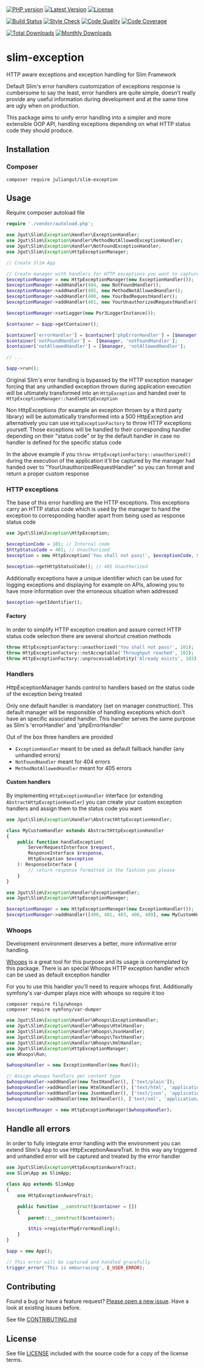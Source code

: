 [![PHP version](https://img.shields.io/badge/PHP-%3E%3D7-8892BF.svg?style=flat-square)](http://php.net)
[![Latest Version](https://img.shields.io/packagist/v/juliangut/slim-exception.svg?style=flat-square)](https://packagist.org/packages/juliangut/slim-exception)
[![License](https://img.shields.io/github/license/juliangut/slim-exception.svg?style=flat-square)](https://github.com/juliangut/slim-exception/blob/master/LICENSE)

[![Build Status](https://img.shields.io/travis/juliangut/slim-exception.svg?style=flat-square)](https://travis-ci.org/juliangut/slim-exception)
[![Style Check](https://styleci.io/repos/98827578/shield)](https://styleci.io/repos/98827578)
[![Code Quality](https://img.shields.io/scrutinizer/g/juliangut/slim-exception.svg?style=flat-square)](https://scrutinizer-ci.com/g/juliangut/slim-exception)
[![Code Coverage](https://img.shields.io/coveralls/juliangut/slim-exception.svg?style=flat-square)](https://coveralls.io/github/juliangut/slim-exception)

[![Total Downloads](https://img.shields.io/packagist/dt/juliangut/slim-exception.svg?style=flat-square)](https://packagist.org/packages/juliangut/slim-exception/stats)
[![Monthly Downloads](https://img.shields.io/packagist/dm/juliangut/slim-exception.svg?style=flat-square)](https://packagist.org/packages/juliangut/slim-exception/stats)

# slim-exception

HTTP aware exceptions and exception handling for Slim Framework

Default Slim's error handlers customization of exceptions response is cumbersome to say the least, error handlers are quite simple, doesn't really provide any useful information during development and at the same time are ugly when on production.

This package aims to unify error handling into a simpler and more extensible OOP API, handling exceptions depending on what HTTP status code they should produce.

## Installation

### Composer

```
composer require juliangut/slim-exception
```

## Usage

Require composer autoload file

```php
require './vendor/autoload.php';

use Jgut\Slim\Exception\Handler\ExceptionHandler;
use Jgut\Slim\Exception\Handler\MethodNotAllowedExceptionHandler;
use Jgut\Slim\Exception\Handler\NotFoundExceptionHandler;
use Jgut\Slim\Exception\HttpExceptionManager;

// Create Slim App

// Create manager with handlers for HTTP exceptions you want to capture
$exceptionManager = new HttpExceptionManager(new ExceptionHandler());
$exceptionManager->addHandler(404, new NotFoundHandler();
$exceptionManager->addHandler(405, new MethodNotAllowedHandler();
$exceptionManager->addHandler(400, new YourBadRequestHandler();
$exceptionManager->addHandler(401, new YourUnauthorizedRequestHandler();

$exceptionManager->setLogger(new Psr3LoggerInstance());

$container = $app->getContainer();

$container['errorHandler'] = $container['phpErrorHandler'] = [$manager, 'errorHandler'];
$container['notFoundHandler'] =  [$manager, 'notFoundHandler'];
$container['notAllowedHandler'] = [$manager, 'notAllowedHandler'];

// ...

$app->run();
```

Original Slim's error handling is bypassed by the HTTP exception manager forcing that any unhandled exception thrown during application execution will be ultimately transformed into an `HttpException` and handed over to `HttpExceptionManager::handleHttpException`

Non HttpExceptions (for example an exception thrown by a third party library) will be automatically transformed into a 500 HttpException and alternatively you can use `HttpExceptionFactory` to throw HTTP exceptions yourself. Those exceptions will be handled to their corresponding handler depending on their "status code" or by the default handler in case no handler is defined for the specific status code

In the above example if you `throw HttpExceptionFactory::unauthorized()` during the execution of the application it'll be captured by the manager had handed over to "YourUnauthorizedRequestHandler" so you can format and return a proper custom response

### HTTP exceptions

The base of this error handling are the HTTP exceptions. This exceptions carry an HTTP status code which is used by the manager to hand the exception to corresponding handler apart from being used as response status code

```php
use Jgut\Slim\Exception\HttpException;

$exceptionCode = 101; // Internal code
$httpStatusCode = 401; // Unauthorized
$exception = new HttpException('You shall not pass!', $exceptionCode, $httpStatusCode);

$exception->getHttpStatusCode(); // 401 Unauthorized
```

Additionally exceptions have a unique identifier which can be used for logging exceptions and displaying for example on APIs, allowing you to have more information over the erroneous situation when addressed

```php
$exception->getIdentifier();
```

#### Factory

In order to simplify HTTP exception creation and assure correct HTTP status code selection there are several shortcut creation methods

```php
throw HttpExceptionFactory::unauthorized('You shall not pass!', 101);
throw HttpExceptionFactory::notAcceptable('Throughput reached', 102);
throw HttpExceptionFactory::unprocessableEntity('Already exists', 103);
``` 

### Handlers

HttpExceptionManager hands control to handlers based on the status code of the exception being treated

Only one default handler is mandatory (set on manager construction). This default manager will be responsible of handling exceptions which don't have an specific associated handler. This handler serves the same purpose as Slim's 'errorHandler' and 'phpErrorHandler'

Out of the box three handlers are provided

* `ExceptionHandler` meant to be used as default fallback handler (any unhandled errors)
* `NotFoundHandler` meant for 404 errors
* `MethodNotAllowedHandler` meant for 405 errors

#### Custom handlers

By implementing `HttpExceptionHandler` interface (or extending `AbstractHttpExceptionHandler`) you can create your custom exception handlers and assign them to the status code you want

```php
use Jgut\Slim\Exception\Handler\AbstractHttpExceptionHandler;

class MyCustomHandler extends AbstractHttpExceptionHandler
{
    public function handleException(
        ServerRequestInterface $request,
        ResponseInterface $response,
        HttpException $exception
    ): ResponseInterface {
        // return response formatted in the fashion you please
    }
}
``` 

```php
use Jgut\Slim\Exception\Handler\ExceptionHandler;
use Jgut\Slim\Exception\HttpExceptionManager;

$exceptionManager = new HttpExceptionManager(new ExceptionHandler());
$exceptionManager->addHandler([400, 401, 403, 406, 409], new MyCustomHandler();
``` 

### Whoops

Development environment deserves a better, more informative error handling.

[Whoops](https://github.com/filp/whoops) is a great tool for this purpose and its usage is contemplated by this package. There is an special Whoops HTTP exception handler which can be used as default exception handler

For you to use this handler you'll need to require whoops first. Additionally symfony's var-dumper plays nice with whoops so require it too

```
composer require filp/whoops
composer require symfony/var-dumper
```

```php
use Jgut\Slim\Exception\Handler\Whoops\ExceptionHandler;
use Jgut\Slim\Exception\Handler\Whoops\HtmlHandler;
use Jgut\Slim\Exception\Handler\Whoops\JsonHandler;
use Jgut\Slim\Exception\Handler\Whoops\TextHandler;
use Jgut\Slim\Exception\Handler\Whoops\XmlHandler;
use Jgut\Slim\Exception\HttpExceptionManager;
use Whoops\Run;

$whoopsHandler = new ExceptionHandler(new Run());

// Assign whoops handlers per content type
$whoopsHandler->addHandler(new TextHandler(), ['text/plain']);
$whoopsHandler->addHandler(new HtmlHandler(), ['text/html', 'application/xhtml+xml']);
$whoopsHandler->addHandler(new JsonHandler(), ['text/json', 'application/json', 'application/x-json']);
$whoopsHandler->addHandler(new XmlHandler(), ['text/xml', 'application/xml', 'application/x-xml']);

$exceptionManager = new HttpExceptionManager($whoopsHandler);
```

## Handle all errors

In order to fully integrate error handling with the environment you can extend Slim's App to use HttpExceptionAwareTrait. In this way any triggered and unhandled error will be captured and treated by the error handler

```php
use Jgut\Slim\Exception\HttpExceptionAwareTrait;
use Slim\App as SlimApp; 

class App extends SlimApp
{
    use HttpExceptionAwareTrait;

    public function __construct($container = [])
    {
        parent::__construct($container);

        $this->registerPhpErrorHandling();
    }
}

$app = new App();

// This error will be captured and handled gracefully
trigger_error('This is embarrasing', E_USER_ERROR);
```

## Contributing

Found a bug or have a feature request? [Please open a new issue](https://github.com/juliangut/slim-exception/issues). Have a look at existing issues before.

See file [CONTRIBUTING.md](https://github.com/juliangut/slim-exception/blob/master/CONTRIBUTING.md)

## License

See file [LICENSE](https://github.com/juliangut/slim-exception/blob/master/LICENSE) included with the source code for a copy of the license terms.
